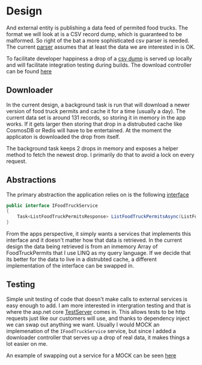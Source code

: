 # Design  

And external entity is publishing a data feed of permited food trucks.  The format we will look at is a CSV record dump, which is guaranteed to be malformed.  So right of the bat a more sophisticated csv parser is needed.  
The current [parser](../FoodTruckNearMe/MobileFoodFacilityPermitLoader.cs) assumes that at least the data we are interested in is OK. 

To facilitate developer happiness a drop of a [csv dump](../FoodTruckNearMe/Mobile_Food_Facility_Permit.csv) is served up locally and will facilitate integration testing during builds.  The download controller can be found [here](../FoodTruckNearMe/Controllers/TestFileDownload.cs)

## Downloader  
In the current design, a background task is run that will download a newer version of food truck permits and cache it for a time (usually a day).  The current data set is around 131 records, so storing it in memory in the app works.  If it gets larger then storing that drop in a distrubuted cache like CosmosDB or Redis will have to be entertained.  At the moment the applicaton is downloaded the drop from itself.  

The background task keeps 2 drops in memory and exposes a helper method to fetch the newest drop.  I primarily do that to avoid a lock on every request.  

## Abstractions  
The primary abstraction the application relies on is the following [interface](https://github.com/fluffy-bunny/FoodTrucksNearMe/blob/55eb7a88101552f956ec4a6db66ee52ad05e372d/Contracts/IFoodTruckService.cs#L33)  
```c#
public interface IFoodTruckService
{
    Task<ListFoodTruckPermitsResponse> ListFoodTruckPermitsAsync(ListFoodTruckPermitsRequest request);
}
```
From the apps perspective, it simply wants a services that implements this interface and it doesn't matter how that data is retrieved.  In the current design the data being retrieved is from an inmemory Array of FoodTruckPermits that I use LINQ as my query language.   If we decide that its better for the data to live in a distrubted cache, a different implementation of the interface can be swapped in.  

## Testing  
Simple unit testing of code that doesn't make calls to external services is easy enough to add.  I am more interested in intergration testing and that is where the asp.net core [TestServer](../FoodTruckNearMe_TestServer) comes in.  This allows tests to be http requests just like our customers will use, and thanks to dependency inject we can swap out anything we want.  Usually I would MOCK an implemenation of the ```IFoodTruckService``` service, but since I added a downloader controller that serves up a drop of real data, it makes things a lot easier on me.  

An example of swapping out a service for a MOCK can be seen [here](https://github.com/fluffy-bunny/FoodTrucksNearMe/blob/55eb7a88101552f956ec4a6db66ee52ad05e372d/FoodTruckNearMe_TestServer/CustomWebApplicationFactory.cs#L22)  






